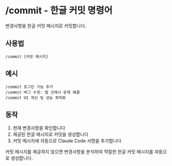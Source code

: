 # /commit - 한글 커밋 명령어

변경사항을 한글 커밋 메시지로 커밋합니다.

## 사용법
```
/commit [커밋 메시지]
```

## 예시
```
/commit 로그인 기능 추가
/commit 버그 수정: 앱 크래시 문제 해결
/commit UI 개선 및 성능 최적화
```

## 동작
1. 현재 변경사항을 확인합니다
2. 제공된 한글 메시지로 커밋을 생성합니다
3. 커밋 메시지에 자동으로 Claude Code 서명을 추가합니다

커밋 메시지를 제공하지 않으면 변경사항을 분석하여 적절한 한글 커밋 메시지를 자동으로 생성합니다.